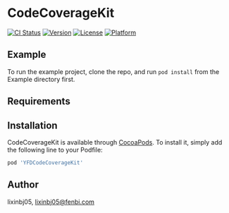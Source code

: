 # CodeCoverageKit

[![CI Status](https://img.shields.io/travis/lision/CodeCoverageKit.svg?style=flat)](https://travis-ci.org/lision/CodeCoverageKit)
[![Version](https://img.shields.io/cocoapods/v/CodeCoverageKit.svg?style=flat)](https://cocoapods.org/pods/CodeCoverageKit)
[![License](https://img.shields.io/cocoapods/l/CodeCoverageKit.svg?style=flat)](https://cocoapods.org/pods/CodeCoverageKit)
[![Platform](https://img.shields.io/cocoapods/p/CodeCoverageKit.svg?style=flat)](https://cocoapods.org/pods/CodeCoverageKit)

## Example

To run the example project, clone the repo, and run `pod install` from the Example directory first.

## Requirements

## Installation

CodeCoverageKit is available through [CocoaPods](https://cocoapods.org). To install
it, simply add the following line to your Podfile:

```ruby
pod 'YFDCodeCoverageKit'
```

## Author

lixinbj05, lixinbj05@fenbi.com

